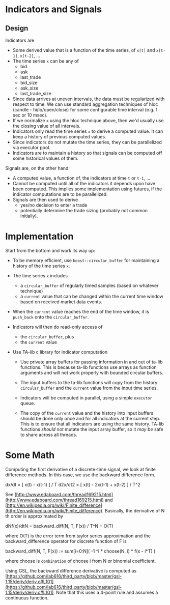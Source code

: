# Indicators and Signals

## Design
Indicators are

+ Some derived value that is a function of the time series, of `x[t]` and
`x[t-1]`, `x[t-2]`, ...
+ The time series `x` can be any of
  + bid
  + ask
  + last_trade
  + bid_size
  + ask_size
  + last_trade_size
+ Since data arrives at uneven intervals, the data must be regularized with
respect to time.  We can use standard aggregation techniques of hloc (candle -
hi/lo/open/close) for some configurable time interval (e.g. 1 sec or 10 msec).
+ If we normalize `x` using the hloc technique above, then we'd usually use the
closing value of all intervals.
+ Indicators only read the time series `x` to derive a computed value.  It can
keep a history of previous computed values.
+ Since indicators do not mutate the time series, they can be parallelized via
executor pool.
+ Indicators are to maintain a history so that signals can be computed off
some historical values of them.

Signals are, on the other hand:
+ A computed value, a function of, the indicators at time `t` or `t-1`, ...
+ Cannot be computed until all of the indicators it depends upon have been
computed.  This implies some implementation using futures, if the indicator
computations are to be parallelized.
+ Signals are then used to derive
  + yes/no decision to enter a trade
  + potentially determine the trade sizing (probably not common initially).

# Implementation

Start from the bottom and work its way up:

+ To be memory efficient, use `boost::circular_buffer` for maintaining a history
of the time series `x`.

+ The time series `x` includes

  + a `circular_buffer` of regularly timed samples (based on whatever technique)
  + a `current` value that can be changed within the current time window based
on received market data events.

+ When the `current` value reaches the end of the time window, it is
`push_back` onto the `circular_buffer`.

+ Indicators will then do read-only access of

   + the `circular_buffer`, plus
   + the `current` value

+ Use TA-lib c library for indicator computation

  + Use private array buffers for passing information in and out of
ta-lib functions.  This is because ta-lib functions use arrays as function
arguments and will not work properly with bounded circular buffers.

  + The input buffers to the ta-lib functions will copy from the
history `circular_buffer` and the `current` value from the input time
series.

  + Indicators will be computed in parallel, using a simple `executor` queue.

  + The copy of the `current` value and the history into input buffers
should be done only once and for all indicators at the current step.
This is to ensure that all indicators are using the same history. TA-lib
functions *should not* mutate the input array buffer, so it *may be* safe
to share across all threads.

# Some Math

Computing the first derivative of a discrete-time signal, we look at finite
difference methods.  In this case, we use the backward difference form.

   dx/dt = [ x(t) - x(t-1) ] / T
   d2x/dt2 = [ x(t) - 2x(t-1) + x(t-2) ] / T^2

See [http://www.edaboard.com/thread169215.html](http://www.edaboard.com/thread169215.html)
and [http://en.wikipedia.org/wiki/Finite_difference](http://en.wikipedia.org/wiki/Finite_difference).  Basically, the derivative of N th order is approximated by

   dNf(x)/dtN = backward_diff(N, T, F(x)) / T^N + O(T)

where O(T) is the error term from taylor series approximation and
the backward_difference operator for discrete function of F is

   backward_diff(N, T, F(x)) := sum[i=0:N]( -1 ^i * choose(N, i) * f(x - i*T) )

where choose is `combination` of choose i from N or binomial coefficient.


Using GSL, the backward difference derivative is computed as
[https://github.com/lab616/third_party/blob/master/gsl-1.15/deriv/deriv.c#L101](https://github.com/lab616/third_party/blob/master/gsl-1.15/deriv/deriv.c#L101).
Note that this uses a 4-point rule and assumes a continuous function.


